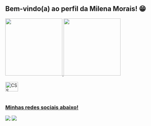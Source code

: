 ## Bem-vindo(a) ao perfil da Milena Morais! 😁

 <div>
   <a href="https://github.com/Miih-Morais">
   <img height="180em" src="https://github-readme-stats.vercel.app/api?username=Miih-Morais&show_icons=true&theme=aura&include_all_commits=true&count_private=true"/>
   <img height="180em" src="https://github-readme-stats.vercel.app/api/top-langs/?username=Miih-Morais&layout=compact&langs_count=6&theme=aura"/>
</div>
    
<div style="display: inline_block"><br>
  <img align="center" alt="CSS" height="30" width="40" src="https://cdn.jsdelivr.net/gh/devicons/devicon@latest/icons/c/c-original.svg">
</div>
 
<br>
 
### Minhas redes sociais abaixo!
 
<div> 
  <a href="https://instagram.com/Miih._.Morais" target="_blank"><img src="https://img.shields.io/badge/-Instagram-%23E4405F?style=for-the-badge&logo=instagram&logoColor=white" target="_blank"></a>
  <a href = "mailto:milenamorais2903@gmail.com"><img src="https://img.shields.io/badge/-Gmail-%23333?style=for-the-badge&logo=gmail&logoColor=white" target="_blank"></a>
</div>
